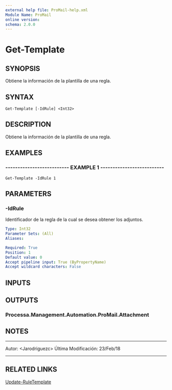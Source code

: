 ```yaml
---
external help file: ProMail-help.xml
Module Name: ProMail
online version: 
schema: 2.0.0
---
```


# Get-Template

## SYNOPSIS
Obtiene la información de la plantilla de una regla.

## SYNTAX

```
Get-Template [-IdRule] <Int32>
```

## DESCRIPTION
Obtiene la información de la plantilla de una regla.

## EXAMPLES

### -------------------------- EXAMPLE 1 --------------------------
```
Get-Template -IdRule 1
```

## PARAMETERS

### -IdRule
Identificador de la regla de la cual se desea obtener los adjuntos.

```yaml
Type: Int32
Parameter Sets: (All)
Aliases: 

Required: True
Position: 1
Default value: 0
Accept pipeline input: True (ByPropertyName)
Accept wildcard characters: False
```

## INPUTS

## OUTPUTS

### Processa.Management.Automation.ProMail.Attachment

## NOTES
---------------------------------------------------------
Autor: \<Jarodriguezc\>
Última Modificación: 23/Feb/18

---------------------------------------------------------

## RELATED LINKS

[Update-RuleTemplate](Get-RuleTemplate.md)

